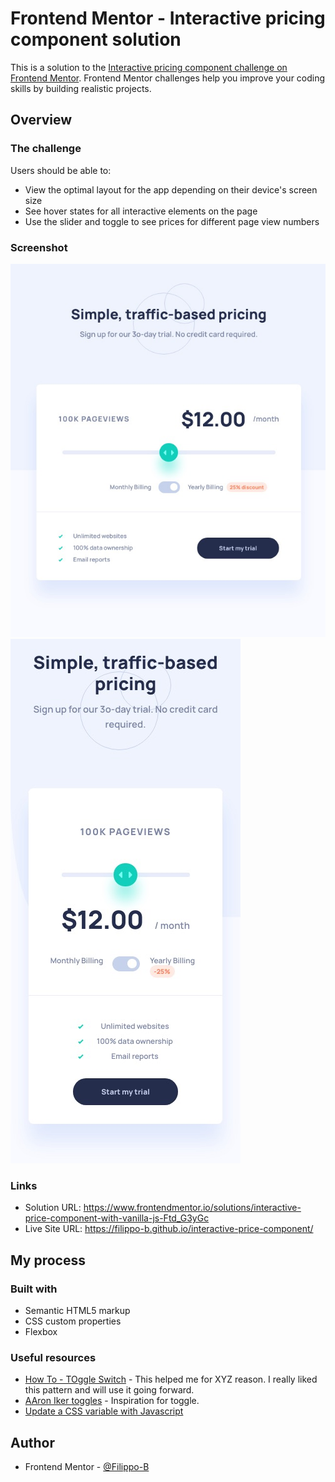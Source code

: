 # Frontend Mentor - Interactive pricing component solution

This is a solution to the [Interactive pricing component challenge on Frontend Mentor](https://www.frontendmentor.io/challenges/interactive-pricing-component-t0m8PIyY8). Frontend Mentor challenges help you improve your coding skills by building realistic projects.

## Overview

### The challenge

Users should be able to:

- View the optimal layout for the app depending on their device's screen size
- See hover states for all interactive elements on the page
- Use the slider and toggle to see prices for different page view numbers

### Screenshot

![Screenshot desktop](./images/screenshots/screenshot-desktop.jpg)
![Screenshot mobile](./images/screenshots/screenshot-mobile.jpg)

### Links

- Solution URL: https://www.frontendmentor.io/solutions/interactive-price-component-with-vanilla-js-Ftd_G3yGc
- Live Site URL: https://filippo-b.github.io/interactive-price-component/

## My process

### Built with

- Semantic HTML5 markup
- CSS custom properties
- Flexbox

### Useful resources

- [How To - TOggle Switch](https://www.w3schools.com/howto/howto_css_switch.asp) - This helped me for XYZ reason. I really liked this pattern and will use it going forward.
- [AAron Iker toggles](https://codepen.io/aaroniker/pen/ZEYoxEY) - Inspiration for toggle.
- [Update a CSS variable with Javascript](https://css-tricks.com/updating-a-css-variable-with-javascript/)

## Author

- Frontend Mentor - [@Filippo-B](https://www.frontendmentor.io/profile/Filippo-B)
